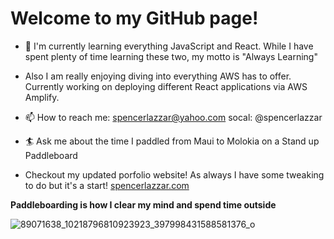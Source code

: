 
# Welcome to my GitHub page!


- 💾 I'm currently learning everything JavaScript and React. While I have spent plenty of time learning these two, my motto is "Always Learning"
- Also I am really enjoying diving into everything AWS has to offer. Currently working on deploying different React applications via AWS Amplify.

- 📫 How to reach me: spencerlazzar@yahoo.com socal: @spencerlazzar

- 🏄‍ Ask me about the time I paddled from Maui to Molokia on a Stand up Paddleboard

- Checkout my updated porfolio website! As always I have some tweaking to do but it's a start! [spencerlazzar.com](https://spencerportfolio.netlify.app/)

**Paddleboarding is how I clear my mind and spend time outside**


![89071638_10218796810923923_397998431588581376_o](https://user-images.githubusercontent.com/61704549/116324994-03671980-a776-11eb-9478-71415270e2a2.jpg)




